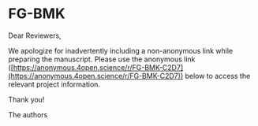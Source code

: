 # FG-BMK
Dear Reviewers, 

We apologize for inadvertently including a non-anonymous link while preparing the manuscript. Please use the anonymous link ([https://anonymous.4open.science/r/FG-BMK-C2D7](https://anonymous.4open.science/r/FG-BMK-C2D7)) below to access the relevant project information. 

Thank you!

The authors
